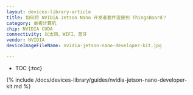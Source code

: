 ```yaml
---
layout: devices-library-article
title: 如何将 NVIDIA Jetson Nano 开发者套件连接到 ThingsBoard？
category: 单板计算机
chip: NVIDIA CUDA
connectivity: 以太网、WIFI、蓝牙
vendor: NVIDIA
deviceImageFileName: nvidia-jetson-nano-developer-kit.jpg

---
```



* TOC
{:toc}

{% include /docs/devices-library/guides/nvidia-jetson-nano-developer-kit.md %}